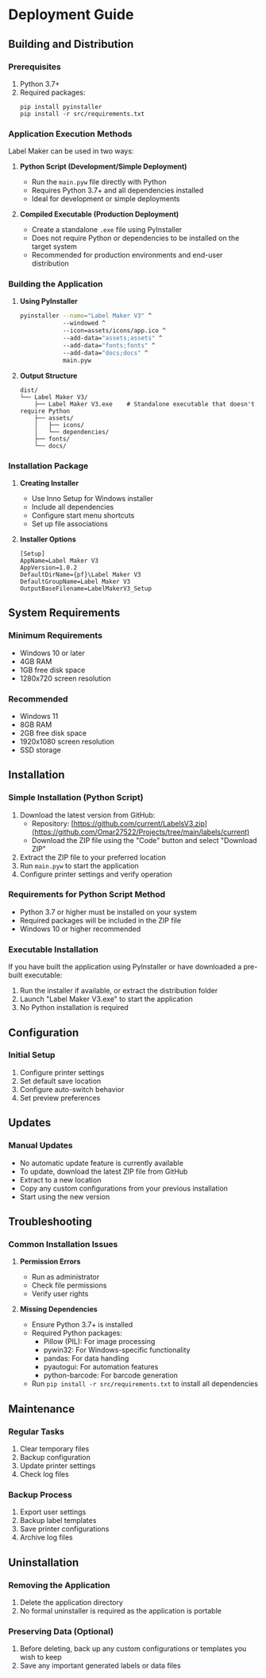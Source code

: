 # Deployment Guide

## Building and Distribution

### Prerequisites
1. Python 3.7+
2. Required packages:
   ```
   pip install pyinstaller
   pip install -r src/requirements.txt
   ```

### Application Execution Methods

Label Maker can be used in two ways:

1. **Python Script (Development/Simple Deployment)**
   - Run the `main.pyw` file directly with Python
   - Requires Python 3.7+ and all dependencies installed
   - Ideal for development or simple deployments

2. **Compiled Executable (Production Deployment)**
   - Create a standalone `.exe` file using PyInstaller
   - Does not require Python or dependencies to be installed on the target system
   - Recommended for production environments and end-user distribution

### Building the Application

1. **Using PyInstaller**
   ```bash
   pyinstaller --name="Label Maker V3" ^
               --windowed ^
               --icon=assets/icons/app.ico ^
               --add-data="assets;assets" ^
               --add-data="fonts;fonts" ^
               --add-data="docs;docs" ^
               main.pyw
   ```

2. **Output Structure**
   ```
   dist/
   └── Label Maker V3/
       ├── Label Maker V3.exe    # Standalone executable that doesn't require Python
       ├── assets/
       │   ├── icons/
       │   └── dependencies/
       ├── fonts/
       └── docs/
   ```

### Installation Package

1. **Creating Installer**
   - Use Inno Setup for Windows installer
   - Include all dependencies
   - Configure start menu shortcuts
   - Set up file associations

2. **Installer Options**
   ```
   [Setup]
   AppName=Label Maker V3
   AppVersion=1.0.2
   DefaultDirName={pf}\Label Maker V3
   DefaultGroupName=Label Maker V3
   OutputBaseFilename=LabelMakerV3_Setup
   ```

## System Requirements

### Minimum Requirements
- Windows 10 or later
- 4GB RAM
- 1GB free disk space
- 1280x720 screen resolution

### Recommended
- Windows 11
- 8GB RAM
- 2GB free disk space
- 1920x1080 screen resolution
- SSD storage

## Installation

### Simple Installation (Python Script)
1. Download the latest version from GitHub:
   - Repository: [https://github.com/current/LabelsV3.zip](https://github.com/Omar27522/Projects/tree/main/labels/current)
   - Download the ZIP file using the "Code" button and select "Download ZIP"
2. Extract the ZIP file to your preferred location
3. Run `main.pyw` to start the application
4. Configure printer settings and verify operation

### Requirements for Python Script Method
- Python 3.7 or higher must be installed on your system
- Required packages will be included in the ZIP file
- Windows 10 or higher recommended

### Executable Installation
If you have built the application using PyInstaller or have downloaded a pre-built executable:
1. Run the installer if available, or extract the distribution folder
2. Launch "Label Maker V3.exe" to start the application
3. No Python installation is required

## Configuration

### Initial Setup
1. Configure printer settings
2. Set default save location
3. Configure auto-switch behavior
4. Set preview preferences

## Updates

### Manual Updates
- No automatic update feature is currently available
- To update, download the latest ZIP file from GitHub
- Extract to a new location
- Copy any custom configurations from your previous installation
- Start using the new version

## Troubleshooting

### Common Installation Issues
1. **Permission Errors**
   - Run as administrator
   - Check file permissions
   - Verify user rights

2. **Missing Dependencies**
   - Ensure Python 3.7+ is installed
   - Required Python packages:
     - Pillow (PIL): For image processing
     - pywin32: For Windows-specific functionality
     - pandas: For data handling
     - pyautogui: For automation features
     - python-barcode: For barcode generation
   - Run `pip install -r src/requirements.txt` to install all dependencies

## Maintenance

### Regular Tasks
1. Clear temporary files
2. Backup configuration
3. Update printer settings
4. Check log files

### Backup Process
1. Export user settings
2. Backup label templates
3. Save printer configurations
4. Archive log files

## Uninstallation

### Removing the Application
1. Delete the application directory
2. No formal uninstaller is required as the application is portable

### Preserving Data (Optional)
1. Before deleting, back up any custom configurations or templates you wish to keep
2. Save any important generated labels or data files
